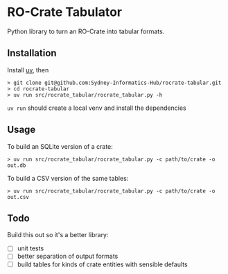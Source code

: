 # RO-Crate Tabulator

Python library to turn an RO-Crate into tabular formats.

## Installation

Install [uv](https://docs.astral.sh/uv/), then

    > git clone git@github.com:Sydney-Informatics-Hub/rocrate-tabular.git
    > cd rocrate-tabular
    > uv run src/rocrate_tabular/rocrate_tabular.py -h

`uv run` should create a local venv and install the dependencies

## Usage

To build an SQLite version of a crate:

    > uv run src/rocrate_tabular/rocrate_tabular.py -c path/to/crate -o out.db 

To build a CSV version of the same tables:

    > uv run src/rocrate_tabular/rocrate_tabular.py -c path/to/crate -o out.csv


## Todo

Build this out so it's a better library:

- [ ] unit tests
- [ ] better separation of output formats
- [ ] build tables for kinds of crate entities with sensible defaults 